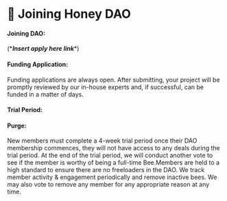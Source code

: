 # 🤝 Joining Honey DAO

#### Joining DAO:&#x20;

(\*_**Insert apply here link**_\*)



#### Funding Application:&#x20;

Funding applications are always open. After submitting, your project will be promptly reviewed by our in-house experts and, if successful, can be funded in a matter of days.

#### Trial Period:



#### Purge:

New members must complete a 4-week trial period once their DAO membership commences, they will not have access to any deals during the trial period. At the end of the trial period, we will conduct another vote to see if the member is worthy of being a full-time Bee.Members are held to a high standard to ensure there are no freeloaders in the DAO. We track member activity & engagement periodically and remove inactive bees. We may also vote to remove any member for any appropriate reason at any time.
